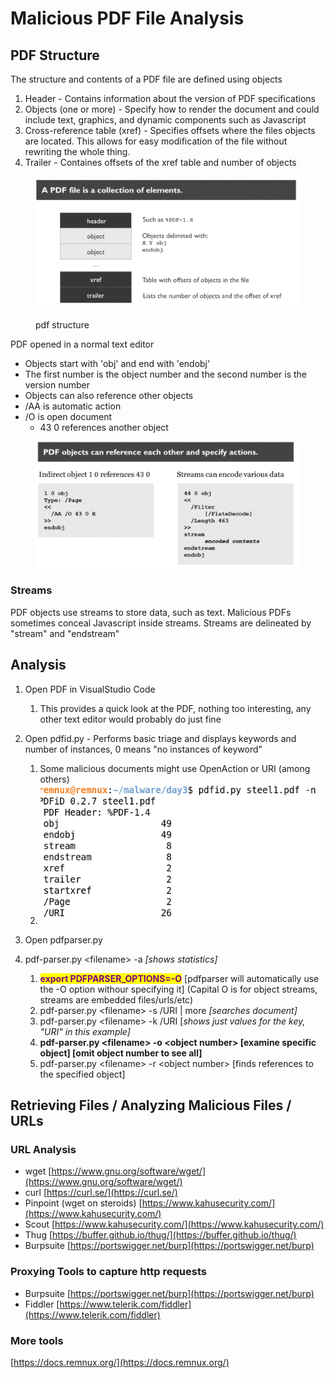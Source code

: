 # Malicious PDF File Analysis

## PDF Structure

The structure and contents of a PDF file are defined using objects

1. Header - Contains information about the version of PDF specifications
2. Objects (one or more) - Specify how to render the document and could include text, graphics, and dynamic components such as Javascript
3. Cross-reference table (xref) - Specifies offsets where the files objects are located. This allows for easy modification of the file without rewriting the whole thing.
4. Trailer - Containes offsets of the xref table and number of objects

<figure><img src="../../../.gitbook/assets/image (2) (1).png" alt=""><figcaption><p>pdf structure</p></figcaption></figure>

PDF opened in a normal text editor

* Objects start with 'obj' and end with 'endobj'
* The first number is the object number and the second number is the version number
* Objects can also reference other objects
* /AA is automatic action
* /O is open document
  * 43  0 references another object

<figure><img src="../../../.gitbook/assets/image (3).png" alt=""><figcaption></figcaption></figure>

### Streams

PDF objects use streams to store data, such as text. Malicious PDFs sometimes conceal Javascript inside streams. Streams are delineated by "stream" and "endstream"

## Analysis

1. Open PDF in VisualStudio Code
   1. This provides a quick look at the PDF, nothing too interesting, any other text editor would probably do just fine
2. Open pdfid.py - Performs basic triage and displays keywords and number of instances, 0 means "no instances of keyword"
   1. Some malicious documents might use OpenAction or URI (among others)
   2. <img src="../../../.gitbook/assets/image (1) (3).png" alt="" data-size="original">
3.  Open pdfparser.py


4. pdf-parser.py \<filename> -a _\[shows statistics]_
   1. <mark style="color:purple;">**export PDFPARSER\_OPTIONS=-O**</mark> \[pdfparser will automatically use the -O option withour specifying it] (Capital O is for object streams, streams are embedded files/urls/etc)
   2. pdf-parser.py \<filename> -s /URI | more _\[searches document]_
   3. pdf-parser.py \<filename> -k /URI \[_shows just values for the key, "URI" in this example]_
   4. **pdf-parser.py \<filename> -o \<object number> \[examine specific object] \[omit object number to see all]**&#x20;
   5. pdf-parser.py \<filename> -r \<object number> \[finds references to the specified object]

## Retrieving Files / Analyzing Malicious Files / URLs

### URL Analysis

* wget [https://www.gnu.org/software/wget/](https://www.gnu.org/software/wget/)
* curl [https://curl.se/](https://curl.se/)
* Pinpoint (wget on steroids) [https://www.kahusecurity.com/](https://www.kahusecurity.com/)
* Scout [https://www.kahusecurity.com/](https://www.kahusecurity.com/)
* Thug [https://buffer.github.io/thug/](https://buffer.github.io/thug/)
* Burpsuite [https://portswigger.net/burp](https://portswigger.net/burp)

### Proxying Tools to capture http requests

* Burpsuite [https://portswigger.net/burp](https://portswigger.net/burp)
* Fiddler [https://www.telerik.com/fiddler](https://www.telerik.com/fiddler)

### More tools

[https://docs.remnux.org/](https://docs.remnux.org/)

